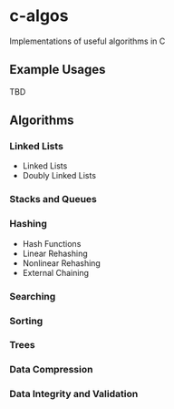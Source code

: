 # c-algos

Implementations of useful algorithms in C 

## Example Usages

TBD

## Algorithms

### Linked Lists
- Linked Lists
- Doubly Linked Lists

### Stacks and Queues

### Hashing
- Hash Functions
- Linear Rehashing
- Nonlinear Rehashing
- External Chaining

### Searching

### Sorting

### Trees

### Data Compression

### Data Integrity and Validation
